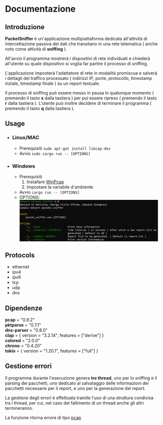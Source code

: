 # Documentazione

## Introduzione

**PacketSniffer** è un'applicazione multipiattaforma dedicata all'attività di intercettazione passiva dei dati che transitano in una rete telematica ( anche noto come attività di **sniffing** ).

All'avvio il programma mostrerà i dispositivi di rete individuati e chiederà all'utente su quale dispositivo si voglia far partire il processo di sniffing.

L'applicazione imposterà l'adattatore di rete in modalità promiscua e salverà i dettagli del traffico processato ( indirizzi IP, porte, protocollo, timestamp inziale, timestamp finale ) su un report testuale.

Il processo di sniffing può essere messo in pausa in qualunque momento ( premendo il tasto **s** dalla tastiera ) per poi essere ripreso ( premendo il tasto **r** dalla tastiera ). L'utente può inoltre decidere di terminare il programma ( premendo il tasto **q** dalla tastiera ).


## Usage

- ### Linux/MAC
    - Prerequisiti
      `sudo apt-get install libcap-dev`
    - Avvio
      `sudo cargo run -- [OPTIONS]`

- ### Windows
    - Prerequisiti
        1. Installare [WinPcap](https://www.winpcap.org/devel.htm)
        2. Impostare la variabile d'ambiente
    - Avvio
      `cargo run -- [OPTIONS]`
    - OPTIONS:
         ![help](/img/help.png)

## Protocols
- ethernet
- ipv4
- ipv6
- tcp
- udp
- dns


## Dipendenze
**pcap** = "0.9.2"  
**pktparse** = "0.7.1"  
**dns-parser** = "0.8.0"  
**clap** = { version = "3.2.14", features = ["derive"] }  
**colored** = "2.0.0"  
**chrono** = "0.4.20"  
**tokio** = { version = "1.20.1", features = ["full"] }

## Gestione errori 
Il programma durante l'esecuzione genera **tre thread**, uno per lo sniffing e il parsing dei pacchetti, uno dedicato al salvataggio delle informazioni dei pacchetti necessarie per il report, e uno per la generazione del report.

La gestione degli errori è effettuata tramite l'uso di una struttura condivisa tra i thread, per cui, nel caso del fallimento di un thread anche gli altri termineranno. 

La funzione ritorna errore di tipo [pcap](https://docs.rs/pcap/latest/pcap/enum.Error.html)

